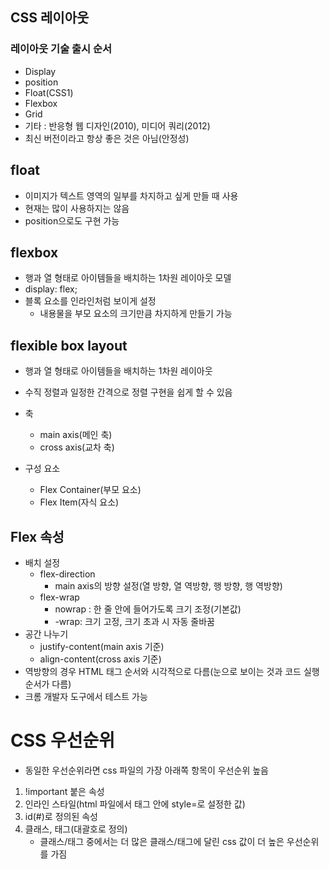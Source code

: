 ## CSS 레이아웃

### 레이아웃 기술 출시 순서

- Display
- position
- Float(CSS1)
- Flexbox
- Grid
- 기타 : 반응형 웹 디자인(2010), 미디어 쿼리(2012)
- 최신 버전이라고 항상 좋은 것은 아님(안정성)

## float

- 이미지가 텍스트 영역의 일부를 차지하고 싶게 만들 때 사용
- 현재는 많이 사용하지는 않음
- position으로도 구현 가능

## flexbox

- 행과 열 형태로 아이템들을 배치하는 1차원 레이아웃 모델
- display: flex;
- 블록 요소를 인라인처럼 보이게 설정
  - 내용물을 부모 요소의 크기만큼 차지하게 만들기 가능

## flexible box layout

- 행과 열 형태로 아이템들을 배치하는 1차원 레이아웃
- 수직 정렬과 일정한 간격으로 정렬 구현을 쉽게 할 수 있음

- 축
  - main axis(메인 축)
  - cross axis(교차 축)
- 구성 요소
  - Flex Container(부모 요소)
  - Flex Item(자식 요소)

## Flex 속성

- 배치 설정
  - flex-direction
    - main axis의 방향 설정(열 방향, 열 역방향, 행 방향, 행 역방향)
  - flex-wrap
    - nowrap : 한 줄 안에 들어가도록 크기 조정(기본값)
    - -wrap: 크기 고정, 크기 초과 시 자동 줄바꿈
- 공간 나누기
  - justify-content(main axis 기준)
  - align-content(cross axis 기준)
- 역방향의 경우 HTML 태그 순서와 시각적으로 다름(눈으로 보이는 것과 코드 실행 순서가 다름)
- 크롬 개발자 도구에서 테스트 가능

# CSS 우선순위

- 동일한 우선순위라면 css 파일의 가장 아래쪽 항목이 우선순위 높음

1. \!important 붙은 속성
2. 인라인 스타일(html 파일에서 태그 안에 style=로 설정한 값)
3. id(\#)로 정의된 속성
4. 클래스, 태그(대괄호로 정의)
    - 클래스/태그 중에서는 더 많은 클래스/태그에 달린 css 값이 더 높은 우선순위를 가짐
